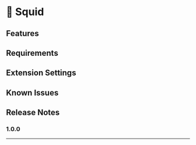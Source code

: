 # 🦑 Squid 

## Features


## Requirements

## Extension Settings

## Known Issues

## Release Notes

### 1.0.0


-----------------------------------------------------------------------------------------------------------
